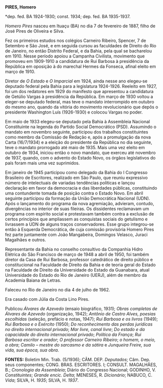 **PIRES, Homero**

\*dep. fed. BA 1924-1930; const. 1934; dep. fed. BA 1935-1937.

*Homero Pires* nasceu em Ituaçu (BA) no dia 7 de fevereiro de 1887,
filho de José Pires de Oliveira e Silva.

Fez os primeiros estudos nos colégios Carneiro Ribeiro, Spencer, 7 de
Setembro e São José, e em seguida cursou as faculdades de Direito do Rio
de Janeiro, no então Distrito Federal, e da Bahia, pela qual se
bacharelou em 1910. Nesse período apoiou a Campanha Civilista, movimento
que promoveu em 1909-1910 a candidatura de Rui Barbosa à presidência da
República em oposição à do marechal Hermes da Fonseca, afinal eleito em
março de 1910.

Diretor de *O Estado* e *O Imparcial* em 1924, ainda nesse ano elegeu-se
deputado federal pela Bahia para a legislatura 1924-1926. Reeleito em
1927, foi um dos redatores em 1929 do manifesto que apresentou a
candidatura de Getúlio Vargas à presidência da República. Em março de
1930 voltou a eleger-se deputado federal, mas teve o mandato
interrompido em outubro do mesmo ano, quando da vitória do movimento
revolucionário que depôs o presidente Washington Luís (1926-1930) e
colocou Vargas no poder.

Em maio de 1933 elegeu-se deputado pela Bahia à Assembleia Nacional
Constituinte na legenda do Partido Social Democrático (PSD). Assumindo o
mandato em novembro seguinte, participou dos trabalhos constituintes
como membro da Comissão de Redação e, após a promulgação da nova Carta
(16/7/1934) e a eleição do presidente da República no dia seguinte, teve
o mandato prorrogado até maio de 1935. Mais uma vez eleito em outubro de
1934, iniciou então o novo mandato, que exerceu até novembro de 1937,
quando, com o advento do Estado Novo, os órgãos legislativos do país
foram mais uma vez suprimidos.

Em janeiro de 1945 participou como delegado da Bahia do I Congresso
Brasileiro de Escritores, realizado em São Paulo, que reuniu expressivo
número de intelectuais de variadas tendências políticas e lançou
declaração em favor da democracia e das liberdades públicas,
constituindo uma contundente tomada de posição contra o Estado Novo. Em
abril seguinte participou da formação da União Democrática Nacional
(UDN). Após o lançamento do programa da nova agremiação, advieram,
contudo, divergências no interior de suas fileiras. Os dissidentes
reclamavam um programa com espírito social e protestavam também contra a
exclusão de certos princípios que ampliassem as conquistas sociais do
getulismo e livrassem a UDN de alguns traços conservadores. Esse grupo
integrou-se então à Esquerda Democrática, de cuja comissão provisória
Homero Pires fez parte juntamente com João Mangabeira, Domingos Velasco,
Juraci Magalhães e outros.

Representante da Bahia no conselho consultivo da Companhia Hidro
Elétrica do São Francisco de março de 1948 a abril de 1950, foi também
diretor da Casa de Rui Barbosa, professor catedrático de direito público
e constitucional na Faculdade de Direito da Bahia e de teoria geral do
Estado na Faculdade de Direito da Universidade do Estado da Guanabara,
atual Universidade do Estado do Rio de Janeiro (UERJ), além de membro da
Academia Baiana de Letras.

Faleceu no Rio de Janeiro no dia 4 de julho de 1962.

Era casado com Júlia da Costa Lino Pires.

Publicou *Álvares de Azevedo* (ensaio biográfico, 1931); *Obras
completas de Álvares de Azevedo* (organização, 1942); *Antônio de Castro
Alves, poesias escolhidas* (seleção, prefácio e notas, 1947); *Rui
Barbosa e os livros* (1949); *Rui Barbosa e o Exército* (1950); *Do
reconhecimento das perdas jurídicas no direito internacional privado*;
*Mar livre, canal livre*; *Do estado e da capacidade do direito
internacional privado*; *Política da França*; *Rui Barbosa escritor e
orador*; *O professor Carneiro Ribeiro*; *o homem, o meio, a obra*;
*Camilo – mestre do sarcasmo e da sátira* e *Junqueira Freire, sua vida,
sua época, sua obra*.

**FONTES:** Boletim Min. Trab. (5/1936); CÂM. DEP. *Deputados*; Câm.
Dep. seus componentes; CONG. BRAS. ESCRITORES. I; CONSULT. MAGALHÃES,
B.; *Cronologia da Assembleia*; Diário do Congresso Nacional; GODINHO,
V. *Constituintes*; *Grande encic. Delta*; MENESES, R. *Dicionário*;
NABUCO, C. *Vida*; SILVA, H. *1935*; SILVA, H. *1937*.
